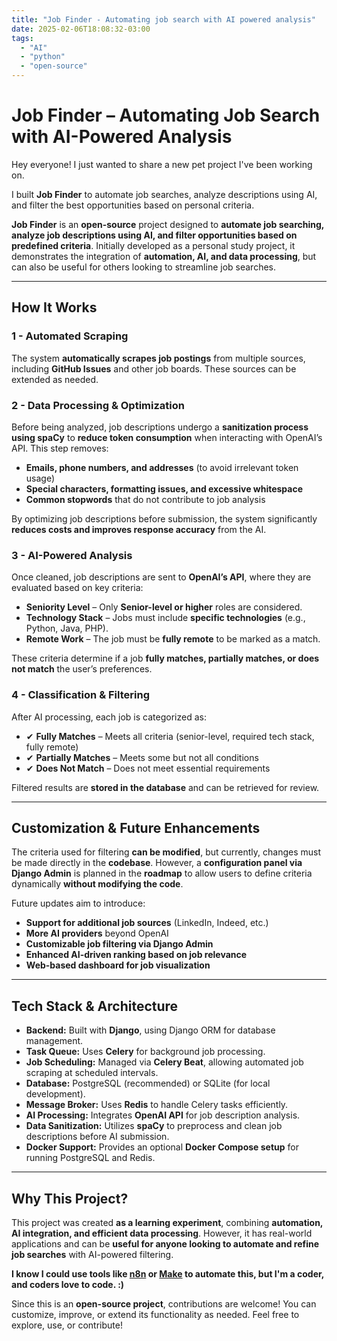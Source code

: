 ```yaml
---
title: "Job Finder - Automating job search with AI powered analysis"
date: 2025-02-06T18:08:32-03:00
tags:
  - "AI"
  - "python"
  - "open-source"
---
```


# Job Finder – Automating Job Search with AI-Powered Analysis

Hey everyone! I just wanted to share a new pet project I've been working on.

I built **Job Finder** to automate job searches, analyze descriptions using AI, and filter the best opportunities based on personal criteria.

**Job Finder** is an **open-source** project designed to **automate job searching, analyze job descriptions using AI, and filter opportunities based on predefined criteria**. Initially developed as a personal study project, it demonstrates the integration of **automation, AI, and data processing**, but can also be useful for others looking to streamline job searches.

---

## How It Works
### 1 - Automated Scraping
The system **automatically scrapes job postings** from multiple sources, including **GitHub Issues** and other job boards. These sources can be extended as needed.

### 2 - Data Processing & Optimization
Before being analyzed, job descriptions undergo a **sanitization process using spaCy** to **reduce token consumption** when interacting with OpenAI’s API. This step removes:
-  **Emails, phone numbers, and addresses** (to avoid irrelevant token usage)
-  **Special characters, formatting issues, and excessive whitespace**
-  **Common stopwords** that do not contribute to job analysis

By optimizing job descriptions before submission, the system significantly **reduces costs and improves response accuracy** from the AI.

### 3 - AI-Powered Analysis
Once cleaned, job descriptions are sent to **OpenAI’s API**, where they are evaluated based on key criteria:
- **Seniority Level** – Only **Senior-level or higher** roles are considered.
- **Technology Stack** – Jobs must include **specific technologies** (e.g., Python, Java, PHP).
- **Remote Work** – The job must be **fully remote** to be marked as a match.

These criteria determine if a job **fully matches, partially matches, or does not match** the user’s preferences.

### 4 - Classification & Filtering
After AI processing, each job is categorized as:
- ✔ **Fully Matches** – Meets all criteria (senior-level, required tech stack, fully remote)
- ✔ **Partially Matches** – Meets some but not all conditions
- ✔ **Does Not Match** – Does not meet essential requirements

Filtered results are **stored in the database** and can be retrieved for review.

---

## Customization & Future Enhancements
The criteria used for filtering **can be modified**, but currently, changes must be made directly in the **codebase**. However, a **configuration panel via Django Admin** is planned in the **roadmap** to allow users to define criteria dynamically **without modifying the code**.

Future updates aim to introduce:
- **Support for additional job sources** (LinkedIn, Indeed, etc.)
- **More AI providers** beyond OpenAI
- **Customizable job filtering via Django Admin**
- **Enhanced AI-driven ranking based on job relevance**
- **Web-based dashboard for job visualization**

---

## Tech Stack & Architecture
- **Backend:** Built with **Django**, using Django ORM for database management.
- **Task Queue:** Uses **Celery** for background job processing.
- **Job Scheduling:** Managed via **Celery Beat**, allowing automated job scraping at scheduled intervals.
- **Database:** PostgreSQL (recommended) or SQLite (for local development).
- **Message Broker:** Uses **Redis** to handle Celery tasks efficiently.
- **AI Processing:** Integrates **OpenAI API** for job description analysis.
- **Data Sanitization:** Utilizes **spaCy** to preprocess and clean job descriptions before AI submission.
- **Docker Support:** Provides an optional **Docker Compose setup** for running PostgreSQL and Redis.

---

## Why This Project?
This project was created **as a learning experiment**, combining **automation, AI integration, and efficient data processing**. However, it has real-world applications and can be **useful for anyone looking to automate and refine job searches** with AI-powered filtering.

**I know I could use tools like [n8n](https://n8n.io) or [Make](https://www.make.com/en) to automate this, but I'm a coder, and coders love to code. :)**

Since this is an **open-source project**, contributions are welcome! You can customize, improve, or extend its functionality as needed. Feel free to explore, use, or contribute!